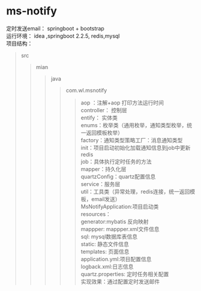 # ms-notify
定时发送email： springboot + bootstrap   
运行环境： idea ,springboot 2.2.5, redis,mysql  
项目结构：  
>src  
>>mian  
>>>java  
>>>>com.wl.msnotify  
>>>>>aop ：注解+aop  打印方法运行时间  
>>>>>controller： 控制层  
>>>>>entify： 实体类  
>>>>>enums：枚举类（通用枚举，通知类型枚举，统一返回模板枚举）  
>>>>>factory：通知类型策略工厂：消息通知类型    
>>>>>init：项目启动初始化加载通知信息到job中更新redis  
>>>>>job：具体执行定时任务的方法  
>>>>>mapper：持久化层  
>>>>>quartzConfig：quartz配置信息  
>>>>>service：服务层  
>>>>>util：工具类（异常处理，redis连接，统一返回模板，email发送）   
>>>>>MsNotifyApplication:项目启动类    
>resources：   
>>>>generator:mybatis 反向映射  
>>>>mappper: mappper.xml文件信息  
>>>>sql: mysql数据库表信息   
>>>>static: 静态文件信息  
>>>>templates: 页面信息  
>>>>application.yml:项目配置信息  
>>>>logback.xml:日志信息    
>>>>quartz.properties: 定时任务相关配置  
实现效果：通过配置定时发送邮件  

